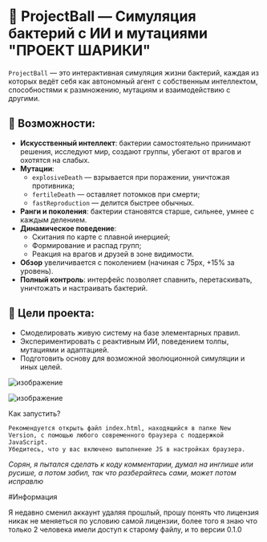 # 🧫 ProjectBall — Симуляция бактерий с ИИ и мутациями "ПРОЕКТ ШАРИКИ"

`ProjectBall` — это интерактивная симуляция жизни бактерий, каждая из которых ведёт себя как автономный агент с собственным интеллектом, способностями к размножению, мутациям и взаимодействию с другими.

## 🔬 Возможности:

- **Искусственный интеллект**: бактерии самостоятельно принимают решения, исследуют мир, создают группы, убегают от врагов и охотятся на слабых.
- **Мутации**:
  - `explosiveDeath` — взрывается при поражении, уничтожая противника;
  - `fertileDeath` — оставляет потомков при смерти;
  - `fastReproduction` — делится быстрее обычных.
- **Ранги и поколения**: бактерии становятся старше, сильнее, умнее с каждым делением.
- **Динамическое поведение**:
  - Скитания по карте с плавной инерцией;
  - Формирование и распад групп;
  - Реакция на врагов и друзей в зоне видимости.
- **Обзор** увеличивается с поколением (начиная с 75px, +15% за уровень).
- **Полный контроль**: интерфейс позволяет спавнить, перетаскивать, уничтожать и настраивать бактерий.

## 🎯 Цели проекта:

- Смоделировать живую систему на базе элементарных правил.
- Экспериментировать с реактивным ИИ, поведением толпы, мутациями и адаптацией.
- Подготовить основу для возможной эволюционной симуляции и иных целей.

![изображение](https://github.com/user-attachments/assets/3b41e6c5-a4bf-40aa-b031-6e95a6a30ed0)

![изображение](https://github.com/user-attachments/assets/b0e70338-c671-41a7-a9c9-d69710fb3fce)


Как запустить?

    Рекомендуется открыть файл index.html, находящийся в папке New Version, с помощью любого современного браузера с поддержкой JavaScript.
    Убедитесь, что у вас включено выполнение JS в настройках браузера.

*Сорян, я пытался сделать к коду комментарии, думал на инглише или русише, а потом забил, так что разберайтесь сами, может потом исправлю*

#Информация

Я недавно сменил аккаунт удаляя прошлый, прошу понять что лицензия никак не меняеться по условию самой лицензии, более того я знаю что только 2 человека имели доступ к старому файлу, и то версии 0.1.0
